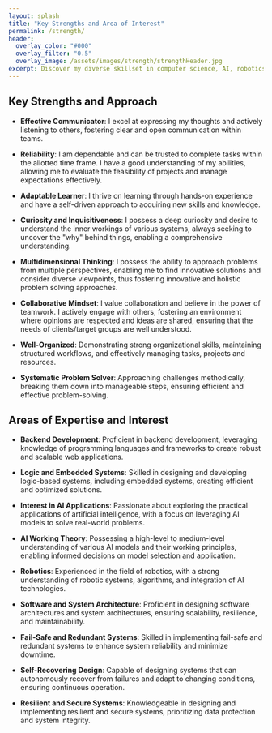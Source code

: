 ```yaml
---
layout: splash
title: "Key Strengths and Area of Interest"
permalink: /strength/
header:
  overlay_color: "#000"
  overlay_filter: "0.5"
  overlay_image: /assets/images/strength/strengthHeader.jpg
excerpt: Discover my diverse skillset in computer science, AI, robotics, mechanics, and electronics.
---
```


## Key Strengths and Approach
- **Effective Communicator**: I excel at expressing my thoughts and actively listening to others, fostering clear and open communication within teams.

- **Reliability**: I am dependable and can be trusted to complete tasks within the allotted time frame. I have a good understanding of my abilities, allowing me to evaluate the feasibility of projects and manage expectations effectively.

- **Adaptable Learner**: I thrive on learning through hands-on experience and have a self-driven approach to acquiring new skills and knowledge.

- **Curiosity and Inquisitiveness**: I possess a deep curiosity and desire to understand the inner workings of various systems, always seeking to uncover the "why" behind things, enabling a comprehensive understanding.

- **Multidimensional Thinking**: I possess the ability to approach problems from multiple perspectives, enabling me to find innovative solutions and consider diverse viewpoints, thus fostering innovative and holistic problem solving approaches.

- **Collaborative Mindset**: I value collaboration and believe in the power of teamwork. I actively engage with others, fostering an environment where opinions are respected and ideas are shared, ensuring that the needs of clients/target groups are well understood.

- **Well-Organized**: Demonstrating strong organizational skills, maintaining structured workflows, and effectively managing tasks, projects and resources.

- **Systematic Problem Solver**: Approaching challenges methodically, breaking them down into manageable steps, ensuring efficient and effective problem-solving.

## Areas of Expertise and Interest
- **Backend Development**: Proficient in backend development, leveraging knowledge of programming languages and frameworks to create robust and scalable web applications.

- **Logic and Embedded Systems**: Skilled in designing and developing logic-based systems, including embedded systems, creating efficient and optimized solutions.

- **Interest in AI Applications**: Passionate about exploring the practical applications of artificial intelligence, with a focus on leveraging AI models to solve real-world problems.

- **AI Working Theory**: Possessing a high-level to medium-level understanding of various AI models and their working principles, enabling informed decisions on model selection and application.

- **Robotics**: Experienced in the field of robotics, with a strong understanding of robotic systems, algorithms, and integration of AI technologies.

- **Software and System Architecture**: Proficient in designing software architectures and system architectures, ensuring scalability, resilience, and maintainability.

- **Fail-Safe and Redundant Systems**: Skilled in implementing fail-safe and redundant systems to enhance system reliability and minimize downtime.

- **Self-Recovering Design**: Capable of designing systems that can autonomously recover from failures and adapt to changing conditions, ensuring continuous operation.

- **Resilient and Secure Systems**: Knowledgeable in designing and implementing resilient and secure systems, prioritizing data protection and system integrity.

